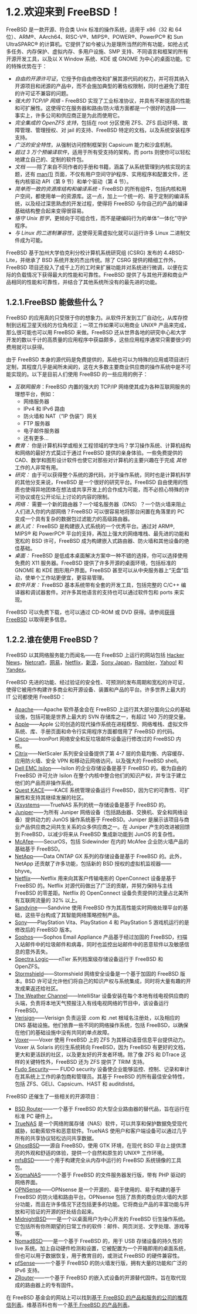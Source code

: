 # 1.2.欢迎来到 FreeBSD！

FreeBSD 是一款开源、符合类 Unix 标准的操作系统，适用于 x86（32 和 64 位）、ARM®、AArch64、RISC-V®、MIPS®、POWER®、PowerPC® 和 Sun UltraSPARC® 的计算机。它提供了如今被认为是理所当然的所有功能，如抢占式多任务、内存保护、虚拟内存、多用户设施、SMP 支持、不同语言和框架的所有开源开发工具，以及以 X Window 系统、KDE 或 GNOME 为中心的桌面功能。它的特殊优势在于：

* _自由的开源许可证_，它授予你自由修改和扩展其源代码的权力，并可将其纳入开源项目和闭源的产品中，而不会施加典型的著佐权限制，同时也避免了潜在的许可证不兼容的问题。
* _强大的 TCP/IP 网络_ - FreeBSD 实现了工业标准协议，并具有不断提高的性能和可扩展性。这使得它在服务器和路由/防火墙方面都是一个很好的选择——事实上，许多公司和供应商正是为此而使用它。
* _完全集成的 OpenZFS 支持_，包括在 root 分区使用 ZFS、ZFS 启动环境、故障管理、管理授权、对 jail 的支持、FreeBSD 特定的文档，以及系统安装程序支持。
* _广泛的安全特性_，从强制访问控制框架到 Capsicum 能力和沙盒机制。
* _超过 3 万个预编译软件_，适用于所有受支持的架构，而 ports 则使你可以轻松地建立自己的、定制的软件包。
* _文档_ ——除了来自不同作者的手册和书籍，涵盖了从系统管理到内核实现的主题，还有 [man(1)](https://www.freebsd.org/cgi/man.cgi?query=man\&sektion=1\&format=html) 页面，不仅有用户空间守护程序、实用程序和配置文件，还有内核驱动 API（第 9 节）和单个驱动（第 4 节）。
* _简单而一致的资源库结构和编译系统_ - FreeBSD 的所有组件，包括内核和用户空间，都使用单一的资源库。这一点，加上一个统一的、易于定制的编译系统，以及经过深思熟虑的开发过程，使得将 FreeBSD 与你自己的产品的编译基础结构整合起来变得很容易。
* _恪守 Unix 哲学_，更倾向于可组合性，而不是硬编码行为的单体“一体化”守护程序。
* _与 Linux 的二进制兼容性_，这使得无需虚拟化就可以运行许多 Linux 二进制文件成为可能。

FreeBSD 基于加州大学伯克利分校计算机系统研究组 (CSRG) 发布的 4.4BSD-Lite，并继承了 BSD 系统开发的杰出传统。除了 CSRG 提供的精细工作外，FreeBSD 项目还投入了成千上万的工时来扩展功能并对系统进行微调，以便在实际的负载情况下获得最大的性能和可靠性。FreeBSD 提供了与其他开源和商业产品相同的性能和可靠性，并结合了其他系统所没有的最先进的功能。

## 1.2.1.FreeBSD 能做些什么？

FreeBSD 的应用真的只受限于你的想象力。从软件开发到工厂自动化，从库存控制到远程卫星天线的方位角校正；一项工作如果可以用商业 UNIX® 产品来完成，那么很可能也可以用 FreeBSD 来做。FreeBSD 还从世界各地的研究中心和大学开发的数以千计的高质量的应用程序中获益颇多，这些应用程序通常只需要很少的费用就可以获得。

由于 FreeBSD 本身的源代码是免费提供的，系统也可以为特殊的应用或项目进行定制，其程度几乎是闻所未闻的，这在大多数主要商业供应商的操作系统中是不可能实现的。以下是目前人们使用 FreeBSD 的一些应用的例子：

* _互联网服务_：FreeBSD 内置的强大的 TCP/IP 网络使其成为各种互联网服务的理想平台，例如：
  * 网络服务器
  * IPv4 和 IPv6 路由
  * 防火墙和 NAT（“IP 伪装”）网关
  * FTP 服务器
  * 电子邮件服务器
  * 还有更多...
* _教育：_ 你是计算机科学或相关工程领域的学生吗？学习操作系统、计算机结构和网络的最好方式莫过于通过 FreeBSD 提供的亲身体验。一些免费提供的 CAD、数学和图形设计软件也使它对那些对计算机的主要兴趣在于完成 _其他_ 工作的人非常有用。
* _研究：_ 由于可以获得整个系统的源代码，对于操作系统，同时也是计算机科学的其他分支来说，FreeBSD 是一个很好的研究平台。FreeBSD 自由使用的性质也使得异地团体在想法或共享开发上的合作成为可能，而不必担心特殊的许可协议或在公开论坛上讨论的内容的限制。
* _网络：_ 需要一个新的路由器？一个域名服务器（DNS）？一个防火墙来阻止人们进入你的内部网络？FreeBSD 可以很容易地将那台闲置在角落里的 PC 变成一个具有复杂的数据包过滤能力的高级路由器。
* _嵌入式：_ FreeBSD 是构建嵌入式系统的一个优秀平台。通过对 ARM®, MIPS® 和 PowerPC® 平台的支持，再加上强大的网络堆栈、最先进的功能和宽松的 BSD 许可，FreeBSD 成为构建嵌入式路由器、防火墙和其他设备的绝佳基础。
* _桌面：_ FreeBSD 是低成本桌面解决方案中一种不错的选择，你可以选择使用免费的 X11 服务器。FreeBSD 提供了许多开源的桌面环境，包括标准的 GNOME 和 KDE 图形用户界面。FreeBSD 甚至可以从中央服务器上“无盘”启动，使单个工作站更便宜，更容易管理。
* _软件开发：_ FreeBSD 基本系统带有全套的开发工具，包括完整的 C/C++ 编译器和调试器套件。对许多其他语言的支持也可以通过软件包和 ports 来实现。

FreeBSD 可以免费下载，也可以通过 CD-ROM 或 DVD 获得。请参阅[获得 FreeBSD](https://docs.freebsd.org/en/books/handbook/mirrors/index.html#mirrors) 以取得更多信息。

## 1.2.2.谁在使用 FreeBSD？

FreeBSD 以其网络服务能力而闻名——在 FreeBSD 上运行的网站包括 [Hacker News](https://news.ycombinator.com/)，[Netcraft](http://www.netcraft.com/)，[网易](http://www.163.com/)，[Netflix](https://signup.netflix.com/openconnect)，[新浪](http://www.sina.com/)，[Sony Japan](http://www.sony.co.jp/)，[Rambler](http://www.rambler.ru/)，[Yahoo!](http://www.yahoo.com/) 和 [Yandex](http://www.yandex.ru/)。

FreeBSD 先进的功能、经过验证的安全性、可预测的发布周期和宽松的许可证，使得它被用作构建许多商业和开源设备、装置和产品的平台。许多世界上最大的 IT 公司都使用 FreeBSD：

* [Apache](http://www.apache.org/)——Apache 软件基金会在 FreeBSD 上运行其大部分面向公众的基础设施，包括可能是世界上最大的 SVN 存储库之一，有超过 140 万的提交量。
* [Apple](https://www.apple.com/)——Apple 公司创造的现代操作系统在进程模型、网络堆栈、虚拟文件系统、库、手册页面和命令行实用程序方面都借用了 FreeBSD 的代码。
* [Cisco](http://www.cisco.com/)——IronPort 网络安全和反垃圾邮件设备运行修改过的 FreeBSD 内核。
* [Citrix](http://www.citrix.com/)——NetScaler 系列安全设备提供了第 4-7 层的负载均衡、内容缓存、应用防火墙、安全 VPN 和移动云网络访问，以及强大的 FreeBSD shell。
* [Dell EMC Isilon](https://www.emc.com/isilon)——Isilon 的企业存储设备是基于 FreeBSD 的。极为自由的 FreeBSD 许可允许 Isilon 在整个内核中整合他们的知识产权，并专注于建立他们的产品而非操作系统。
* [Quest KACE](http://www.quest.com/KACE)——KACE 系统管理设备运行 FreeBSD，因为它的可靠性、可扩展性和支持其继续发展的社区。
* [iXsystems](http://www.ixsystems.com/)——TrueNAS 系列的统一存储设备是基于 FreeBSD 的。
* [Juniper](http://www.juniper.net/)——为所有 Juniper 网络设备（包括路由器、交换机、安全和网络设备）提供动力的 JunOS 操作系统基于 FreeBSD。Juniper 是展示该项目与商业产品供应商之间共生关系的众多供应商之一。在 Juniper 产生的改进被回馈到 FreeBSD，以减少将来从 FreeBSD 集成新功能到 JunOS 的复杂性。
* [McAfee](http://www.mcafee.com/)——SecurOS，包括 Sidewinder 在内的 McAfee 企业防火墙产品的基础基于 FreeBSD。
* [NetApp](http://www.netapp.com/)——Data ONTAP GX 系列的存储设备是基于 FreeBSD 的。此外，NetApp 还贡献了许多功能，包括新的 BSD 授权的虚拟机监视器——bhyve。
* [Netflix](http://www.netflix.com/)——Netflix 用来向其客户传输电影的 OpenConnect 设备是基于 FreeBSD 的。Netflix 对源代码做出了广泛的贡献，并努力保持与主线 FreeBSD 的零差距。Netflix 的 OpenConnect 设备负责提供的流量占北美所有互联网流量的 32% 以上。
* [Sandvine](http://www.sandvine.com/)——Sandvine 使用 FreeBSD 作为其高性能实时网络处理平台的基础，这些平台构成了其智能网络策略控制产品。
* [Sony](http://www.sony.com/)——PlayStation Vita、PlayStation 4 和 PlayStation 5 游戏机运行的是修改后的 FreeBSD 版本。
* [Sophos](http://www.sophos.com/)——Sophos Email Appliance 产品基于经过加固的 FreeBSD，扫描入站邮件中的垃圾邮件和病毒，同时也监控出站邮件中的恶意软件以及敏感信息的意外丢失。
* [Spectra Logic](http://www.spectralogic.com/)——nTier 系列档案级存储设备运行于 FreeBSD 和 OpenZFS。
* [Stormshield](http://www.spectralogic.com/)——Stormshield 网络安全设备是一个基于加固的 FreeBSD 版本。BSD 许可证允许他们将自己的知识产权与系统集成，同时将大量有趣的开发成果返还给社区。
* [The Weather Channel](http://www.weather.com/)——IntelliStar 设备安装在每个本地有线电视供应商的头端，负责将本地天气预报注入有线电视网络的节目中，该设备运行 FreeBSD。
* [Verisign](http://www.verisign.com/)——Verisign 负责运营 .com 和 .net 根域名注册处，以及相应的 DNS 基础设施。他们依靠一些不同的网络操作系统，包括 FreeBSD，以确保在他们的基础设施中没有共同的单点故障。
* [Voxer](http://www.voxer.com/)——Voxer 使用 FreeBSD 上的 ZFS 为其移动语音信息平台提供动力。Voxer 从 Solaris 的衍生系统转向 FreeBSD，因为 FreeBSD 有更好的文档，更大和更活跃的社区，以及更友好的开发者环境。除了像 ZFS 和 DTrace 这样的关键特性外，FreeBSD 还为 ZFS 提供了 TRIM 支持。
* [Fudo Security](https://fudosecurity.com/en/)—— FUDO security 设备使企业能够监控、控制、记录和审计在其系统上工作的承包商和管理员。其基于 FreeBSD 的所有最佳安全特性，包括 ZFS、GELI、Capsicum、HAST 和 auditdistd。

FreeBSD 还催生了一些相关的开源项目：

* [BSD Router](http://bsdrp.net/)——一个基于 FreeBSD 的大型企业路由器的替代品，旨在运行在标准 PC 硬件上。
* [TrueNAS](https://www.truenas.com/) 是一个网络附属存储（NAS）软件，可以共享和保护数据免受现代威胁，如勒索软件和恶意软件。TrueNAS 使用户和客户端设备可以通过几乎所有的共享协议轻松访问共享数据。
* [GhostBSD](https://ghostbsd.org/)——源自 FreeBSD，使用 GTK 环境，在现代 BSD 平台上提供漂亮的外观和舒适的体验，提供一个自然和原生的 UNIX® 工作环境。
* [mfsBSD](http://mfsbsd.vx.sk/)——一个用于构建完全从内存中运行的 FreeBSD 系统镜像的工具包。
* [XigmaNAS](https://xigmanas.com/)——一个基于 FreeBSD 的文件服务器发行版，带有 PHP 驱动的网络界面。
* [OPNSense](http://www.opnsense.org/)——OPNsense 是一个开源的、易于使用的、易于构建的基于 FreeBSD 的防火墙和路由平台。OPNsense 包括了昂贵的商业防火墙的大部分功能，而且在许多情况下还包括更多的功能。它将商业产品的丰富功能与开放和可验证的开源的好处结合起来。
* [MidnightBSD](https://www.midnightbsd.org/)——是一个以桌面用户为中心开发的 FreeBSD 衍生操作系统。它包括所有你所期望的日常工作的软件：邮件、网页浏览、文字处理、游戏等等。
* [NomadBSD](https://www.nomadbsd.org/)——是一个基于 FreeBSD 的，用于 USB 存储设备的持久性的 live 系统。加上自动硬件检测和设置，它被配置为一个开箱即用的桌面系统，但也可以用于数据恢复，用于教育目的，或测试 FreeBSD 的硬件兼容性。
* [pfSense](http://www.pfsense.org/)——一个基于 FreeBSD 的防火墙发行版，拥有大量的功能和广泛的 IPv6 支持。
* [ZRouter](http://zrouter.org/)——一个基于 FreeBSD 的嵌入式设备的开源替代固件。旨在取代现成的路由器上的专有固件。

在 FreeBSD 基金会的网站上可以找到[基于 FreeBSD 的产品和服务的公司的推荐信列表](https://www.freebsdfoundation.org/about/testimonials/)。维基百科也有一个[基于 FreeBSD 的产品列表](https://en.wikipedia.org/wiki/List\_of\_products\_based\_on\_FreeBSD)。
